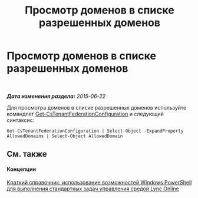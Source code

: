 ﻿---
title: Просмотр доменов в списке разрешенных доменов
TOCTitle: Просмотр доменов в списке разрешенных доменов
ms:assetid: 13bceaba-5c4f-431f-864f-9e374cafa986
ms:mtpsurl: https://technet.microsoft.com/ru-ru/library/Dn362772(v=OCS.15)
ms:contentKeyID: 56270529
ms.date: 06/01/2017
mtps_version: v=OCS.15
ms.translationtype: HT
---

# Просмотр доменов в списке разрешенных доменов

 

_**Дата изменения раздела:** 2015-06-22_

Для просмотра доменов в списке разрешенных доменов используйте командлет [Get-CsTenantFederationConfiguration](get-cstenantfederationconfiguration.md) и следующий синтаксис:

    Get-CsTenantFederationConfiguration | Select-Object -ExpandProperty AllowedDomains | Select-Object AllowedDomain

## См. также

#### Концепции

[Краткий справочник: использование возможностей Windows PowerShell для выполнения стандартных задач управления средой Lync Online](quick-reference-using-windows-powershell-to-do-common-skype-for-business-online-management-tasks.md)

